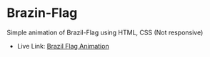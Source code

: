 # Brazin-Flag
Simple animation of Brazil-Flag using HTML, CSS (Not responsive)

- Live Link: [Brazil Flag Animation](https://www.storied-nougat-e3540a.netlify.app)
